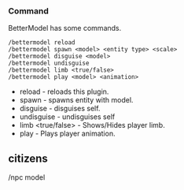 ### Command
BetterModel has some commands.
```
/bettermodel reload
/bettermodel spawn <model> <entity type> <scale>
/bettermodel disguise <model>
/bettermodel undisguise
/bettermodel limb <true/false>
/bettermodel play <model> <animation>
```
- reload - reloads this plugin.
- spawn - spawns entity with model.
- disguise - disguises self.
- undisguise - undisguises self
- limb <true/false> - Shows/Hides player limb.
- play - Plays player animation.

## citizens
/npc model <model>